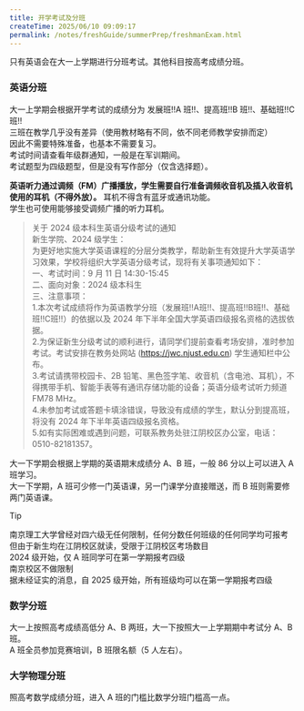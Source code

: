 ```yaml
---
title: 开学考试及分班
createTime: 2025/06/10 09:09:17
permalink: /notes/freshGuide/summerPrep/freshmanExam.html
---
```

只有英语会在大一上学期进行分班考试。其他科目按高考成绩分班。

### 英语分班

大一上学期会根据开学考试的成绩分为 发展班!!A 班!!、提高班!!B 班!!、基础班!!C 班!!   
三班在教学几乎没有差异（使用教材略有不同，依不同老师教学安排而定）   
因此不需要特殊准备，也基本不需要复习。   
考试时间请查看年级群通知，一般是在军训期间。    
考试题型为四级题型，但是没有写作部分（仅含选择题）。

**英语听力通过调频（FM）广播播放，学生需要自行准备调频收音机及插入收音机使用的耳机（不得外放）。**
耳机不得含有蓝牙或通讯功能。  
学生也可使用能够接受调频广播的听力耳机。  

>关于 2024 级本科生英语分级考试的通知   
新生学院、2024 级学生：   
 >  为更好地实施大学英语课程的分层分类教学，帮助新生有效提升大学英语学习效果，学校将组织大学英语分级考试，现将有关事项通知如下：   
 > 一、考试时间：9 月 11 日 14:30-15:45   
 > 二、面向对象：2024 级本科生   
 > 三、注意事项：   
 > 1.本次考试成绩将作为英语教学分班（发展班!!A班!!、提高班!!B班!!、基础班!!C班!!）的依据以及 2024 年下半年全国大学英语四级报名资格的选拔依据。   
>  2.为保证新生分级考试的顺利进行，请同学们提前查看考场安排，准时参加考试。考试安排在教务处网站 (https://jwc.njust.edu.cn) 学生通知栏中公布。   
 > 3.考试请携带校园卡、2B 铅笔、黑色签字笔、收音机（含电池、耳机），不得携带手机、智能手表等有通讯存储功能的设备；英语分级考试听力频道 FM78 MHz。   
>  4.未参加考试或答题卡填涂错误，导致没有成绩的学生，默认分到提高班，将没有 2024 年下半年英语四级报名资格。   
>  5.如有实际困难或遇到问题，可联系教务处驻江阴校区办公室，电话：0510-82181357。   
>

大一下学期会根据上学期的英语期末成绩分 A、B 班，一般 86 分以上可以进入 A 班学习。   
大一下学期，A 班可少修一门英语课，另一门课学分直接赠送，而 B 班则需要修两门英语课。


> [!TIP]
> 南京理工大学曾经对四六级无任何限制，任何分数任何班级的任何同学均可报考   
> 但由于新生均在江阴校区就读，受限于江阴校区考场数目      
> 2024 级开始，仅 A 班同学可在第一学期报考四级   
> 南京校区不做限制   
> 据未经证实的消息，自 2025 级开始，所有班级均可以在第一学期报考四级   

### 数学分班

大一上按照高考成绩高低分 A、B 两班，大一下按照大一上学期期中考试分 A、B 班。      
A 班全员参加竞赛培训，B 班限名额（5 人左右）。

### 大学物理分班

照高考数学成绩分班，进入 A 班的门槛比数学分班门槛高一点。